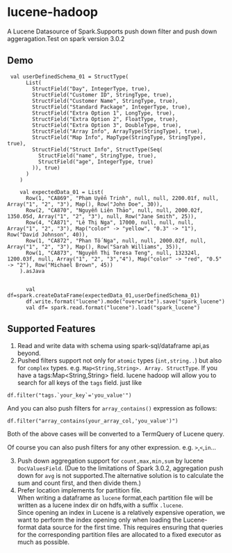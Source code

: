 # lucene-hadoop
A Lucene Datasource of Spark.Supports push down filter and push down aggeragation.Test on spark version 3.0.2

## Demo
```
 val userDefinedSchema_01 = StructType(
      List(
        StructField("Day", IntegerType, true),
        StructField("Customer ID", StringType, true),
        StructField("Customer Name", StringType, true),
        StructField("Standard Package", IntegerType, true),
        StructField("Extra Option 1", LongType, true),
        StructField("Extra Option 2", FloatType, true),
        StructField("Extra Option 3", DoubleType, true),
        StructField("Array Info", ArrayType(StringType), true),
        StructField("Map Info", MapType(StringType, StringType), true),
        StructField("Struct Info", StructType(Seq(
          StructField("name", StringType, true),
          StructField("age", IntegerType, true)
        )), true)
      )
    )

    val expectedData_01 = List(
      Row(1, "CA869", "Phạm Uyển Trinh", null, null, 2200.01f, null, Array("1", "2", "3"), Map(), Row("John Doe", 30)),
      Row(2, "CA870", "Nguyễn Liên Thảo", null, null, 2000.02f, 1350.05d, Array("1", "2", "3"), null, Row("Jane Smith", 25)),
      Row(4, "CA871", "Lê Thị Nga", 17000, null, null, null, Array("1", "2", "3"), Map("color" -> "yellow", "0.3" -> "1"), Row("David Johnson", 40)),
      Row(1, "CA872", "Phan Tố Nga", null, null, 2000.02f, null, Array("1", "2", "3"), Map(), Row("Sarah Williams", 35)),
      Row(1, "CA873", "Nguyễn Thị Teresa Teng", null, 132324l, 1200.03f, null, Array("1", "2", "3","4"), Map("color" -> "red", "0.5" -> "2"), Row("Michael Brown", 45))
    ).asJava


      val df=spark.createDataFrame(expectedData_01,userDefinedSchema_01)
      df.write.format("lucene").mode("overwrite").save("spark_lucene")
      val df= spark.read.format("lucene").load("spark_lucene")
 ```

## Supported Features
1. Read and write data with schema using spark-sql/dataframe api,as beyond.  
2. Pushed filters support not only for `atomic` types (`int,string..`) but also for `complex` types. e.g. `Map<String,String>. Array. StructType`. 
If you have a tags:Map<String,String> field. lucene hadoop will allow you to search for all keys of the `tags` field.
just like
```
df.filter("tags.`your_key`='you_value'")
```
And you can also push filters for `array_contains()` expression as follows:
```
df.filter("array_contains(your_array_col,'you_value')")
```
Both of the above cases will be converted to a TermQuery of Lucene query.  

Of course you can also push filters for any other expression. e.g. `>`,`<`,`in`...  

3. Push down aggregation support for `count,max,min,sum` by lucene `DocValuesField`. (Due to the limitations of Spark 3.0.2, aggregation push down for `avg` is not supported.The alternative solution is to calculate the sum and count first, and then divide them.)  
4. Prefer location implements for partition file.  
When writing a dataframe as `lucene` format,each partition file will be written as a lucene index dir on hdfs,with a suffix `.lucene`.  
Since opening an index in Lucene is a relatively expensive operation, we want to perform the index opening only when loading the Lucene-format data source for the first time. This requires ensuring that queries for the corresponding partition files are allocated to a fixed executor as much as possible.

